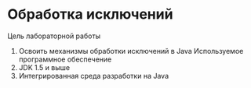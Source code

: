 # Обработка исключений
Цель лабораторной работы
1.	Освоить механизмы обработки исключений в Java
Используемое программное обеспечение
1.	JDK 1.5 и выше
2.	Интегрированная среда разработки на Java
